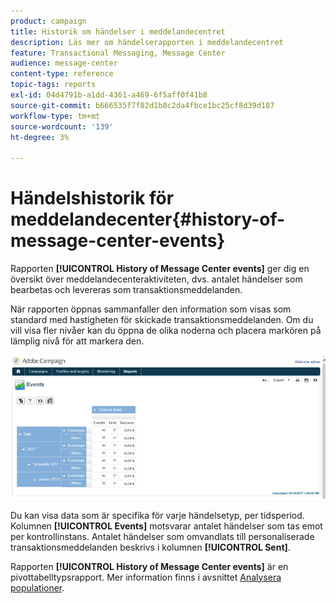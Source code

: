 ```yaml
---
product: campaign
title: Historik om händelser i meddelandecentret
description: Läs mer om händelserapporten i meddelandecentret
feature: Transactional Messaging, Message Center
audience: message-center
content-type: reference
topic-tags: reports
exl-id: 04d4791b-a1dd-4361-a469-6f5aff0f41b8
source-git-commit: b666535f7f82d1b8c2da4fbce1bc25cf8d39d187
workflow-type: tm+mt
source-wordcount: '139'
ht-degree: 3%

---
```


# Händelshistorik för meddelandecenter{#history-of-message-center-events}



Rapporten **[!UICONTROL History of Message Center events]** ger dig en översikt över meddelandecenteraktiviteten, dvs. antalet händelser som bearbetas och levereras som transaktionsmeddelanden.

När rapporten öppnas sammanfaller den information som visas som standard med hastigheten för skickade transaktionsmeddelanden. Om du vill visa fler nivåer kan du öppna de olika noderna och placera markören på lämplig nivå för att markera den.

![](assets/messagecenter_reporting_001.png)

Du kan visa data som är specifika för varje händelsetyp, per tidsperiod. Kolumnen **[!UICONTROL Events]** motsvarar antalet händelser som tas emot per kontrollinstans. Antalet händelser som omvandlats till personaliserade transaktionsmeddelanden beskrivs i kolumnen **[!UICONTROL Sent]**.

Rapporten **[!UICONTROL History of Message Center events]** är en pivottabelltypsrapport. Mer information finns i avsnittet [Analysera populationer](../../reporting/using/about-descriptive-analysis.md).
